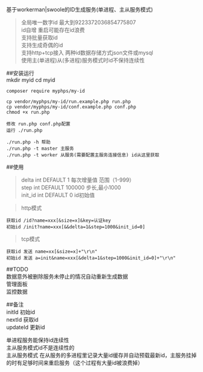 基于workerman|swoole的ID生成服务(单进程、主从服务模式)  
>全局唯一数字id 最大到9223372036854775807    
>id自增 重启可能存在id浪费  
>支持批量获取id   
>支持生成奇偶的id  
>支持http+tcp接入
>两种id数据存储方式json文件或mysql   
>使用主(单进程)从(多进程)服务模式时id不保持连续性 

##安装运行   
    mkdir myid
    cd myid
    
    composer require myphps/my-id
    
    cp vendor/myphps/my-id/run.example.php run.php
    cp vendor/myphps/my-id/conf.example.php conf.php
    chmod +x run.php
    
    修改 run.php conf.php配置
    运行 ./run.php 
    
    ./run.php -h 帮助
    ./run.php -t master 主服务
    ./run.php -t worker 从服务(需要配置主服务连接信息) id从这里获取

##使用   
>delta int DEFAULT 1 每次增量值  范围（1-999）  
>step int DEFAULT 100000 步长,最小1000  
>init_id int DEFAULT 0 id初始值

>http模式 

    获取id /id?name=xxx[&size=x]&key=认证key
    初始id /init?name=xxx[&&delta=1&step=1000&init_id=0]
    
>tcp模式  

    获取id 发送 name=xx[&size=x]+"\r\n" 
    初始id 发送 a=init&name=xxx[&delta=1&step=1000&init_id=0]+"\r\n" 
    
##TODO  
数据意外被删除服务未停止的情况自动重新生成数据  
管理面板  
监控数据

##备注  
initId 初始id  
nextId 获取id  
updateId 更新id

单进程服务能保持id连续性   
主从服务模式id不是连续性的   
主从服务模式 在从服务的多进程里记录大量id缓存并自动预载最新id，主服务挂掉的时有足够时间来重启服务（这个过程有大量id被浪费掉）
